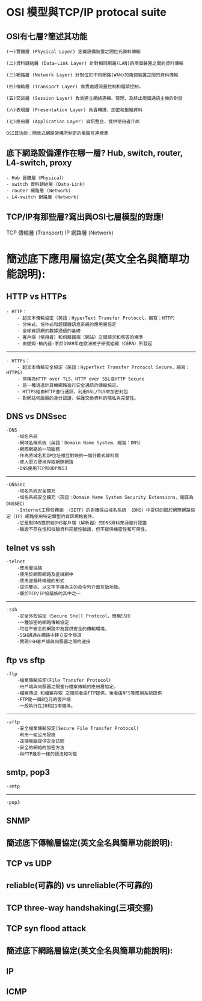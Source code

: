 # OSI 模型與TCP/IP protocal suite

## OSI有七層?簡述其功能

    (一)實體層 (Physical Layer) 定義設備裝置之間位元資料傳輸

    (二)資料鏈結層 (Data-Link Layer) 針對相同網路(LAN)的兩個裝置之間的資料傳輸

    (三)網路層 (Network Layer) 針對位於不同網路(WAN)的兩個裝置之間的資料傳輸

    (四)傳輸層 (Transport Layer) 負責處理流量控制和錯誤控制。

    (五)交談層 (Session Layer) 負責建立網絡連線、管理、及終止兩個通訊主機的對話

    (六)表現層 (Presentation Layer) 負責轉譯、加密和壓縮資料

    (七)應用層 (Application Layer) 資訊整合，提供使用者介面

    OSI其功能：開放式網路架構所制定的電腦互連標準

## 底下網路設備運作在哪一層? Hub, switch, router, L4-switch, proxy
    - Hub 實體層（Physical）
    - switch 資料鏈結層 (Data-Link)
    - router 網路層 (Network)
    - L4-switch 網路層 (Network)

## TCP/IP有那些層?寫出與OSI七層模型的對應!
TCP 傳輸層 (Transport)
IP 網路層 (Network)

# 簡述底下應用層協定(英文全名與簡單功能說明):
## HTTP vs HTTPs
    - HTTP：
        - 超文本傳輸協定（英語：HyperText Transfer Protocol，縮寫：HTTP）
        - 分佈式、協作式和超媒體訊息系統的應用層協定
        - 全球資訊網的數據通信的基礎
        - 客戶端（使用者）和伺服器端（網站）之間請求和應答的標準
        - 由提姆·柏內茲-李於1989年在歐洲核子研究組織（CERN）所發起
   -------------------------------------------------------------
   
    - HTTPs：
        - 超文本傳輸安全協定（英語：HyperText Transfer Protocol Secure，縮寫：HTTPS)
        - 常稱為HTTP over TLS、HTTP over SSL或HTTP Secure
        - 是一種透過計算機網路進行安全通訊的傳輸協定。
        - HTTPS經由HTTP進行通訊，利用SSL/TLS來加密封包
        - 對網站伺服器的身分認證，保護交換資料的隱私與完整性。

## DNS vs DNSsec
    -DNS
        -域名系統
        -網域名稱系統（英語：Domain Name System，縮寫：DNS）
        -網際網路的一項服務
        -作為將域名和IP位址相互對映的一個分散式資料庫
        -使人更方便地存取網際網路
        -DNS使用TCP和UDP埠53
  -------------------------------------------------------------
  
    -DNSsec
        -域名系統安全擴充
        -域名系統安全擴充（英語：Domain Name System Security Extensions，縮寫為DNSSEC）
        -Internet工程任務組 （IETF）的對確保由域名系統 （DNS）中提供的關於網際網路協定（IP）網路使用特定類型的資訊規格套件。
        -它是對DNS提供給DNS客戶端（解析器）的DNS資料來源進行認證
        -驗證不存在性和校驗資料完整性驗證，但不提供機密性和可用性。

## telnet vs ssh
    -telnet 
        -應用層協議
        -使用於網際網路及區域網中
        -使用虛擬終端機的形式
        -提供雙向、以文字字串為主的命令列介面互動功能。
        -屬於TCP/IP協議族的其中之一
  ------------------------------------------------------------- 
  
    -ssh
        -安全外殼協定（Secure Shell Protocol，簡稱SSH）
        -一種加密的網路傳輸協定
        -可在不安全的網路中為提供安全的傳輸環境。
        -SSH通過在網路中建立安全隧道
        -實現SSH客戶端與伺服器之間的連接 
        
## ftp vs sftp
    -ftp
        -檔案傳輸協定(File Transfer Protocol)
        -用戶端與伺服器之間進行檔案傳輸的應用層協定。
        -檔案傳送 和檔案存取 之間前者由FTP提供，後者由NFS等應用系統提供
        -FTP是一個8位元的客戶端
        -一般執行在20和21兩個埠。
        
  ------------------------------------------------------------- 
    
    -sftp
        -安全檔案傳輸協定(Secure File Transfer Protocol)
        -利用一組公用設施
        -遠端電腦提供安全訪問
        -安全的網絡的加密方法
        -與FTP幾乎一樣的語法和功能
        
## smtp, pop3
    -smtp
    
  ------------------------------------------------------------- 
  
    -pop3
    

## SNMP

## 簡述底下傳輸層協定(英文全名與簡單功能說明):

## TCP vs UDP

## reliable(可靠的) vs unreliable(不可靠的)

## TCP three-way handshaking(三項交握)


## TCP syn flood attack

## 簡述底下網路層協定(英文全名與簡單功能說明):

## IP

## ICMP
